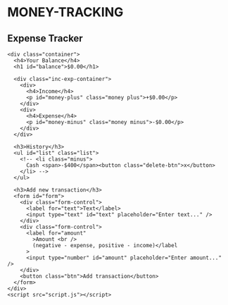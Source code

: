 # MONEY-TRACKING
<!DOCTYPE html>
<html lang="en">
  <head>
    <meta charset="UTF-8" />
    <meta name="viewport" content="width=device-width, initial-scale=1.0" />
    <meta http-equiv="X-UA-Compatible" content="ie=edge" />
    <link rel="stylesheet" href="style.css" />
    <title>Expense Tracker</title>
  </head>
  <body>
    <h2>Expense Tracker</h2>

    <div class="container">
      <h4>Your Balance</h4>
      <h1 id="balance">$0.00</h1>

      <div class="inc-exp-container">
        <div>
          <h4>Income</h4>
          <p id="money-plus" class="money plus">+$0.00</p>
        </div>
        <div>
          <h4>Expense</h4>
          <p id="money-minus" class="money minus">-$0.00</p>
        </div>
      </div>

      <h3>History</h3>
      <ul id="list" class="list">
        <!-- <li class="minus">
          Cash <span>-$400</span><button class="delete-btn">x</button>
        </li> -->
      </ul>

      <h3>Add new transaction</h3>
      <form id="form">
        <div class="form-control">
          <label for="text">Text</label>
          <input type="text" id="text" placeholder="Enter text..." />
        </div>
        <div class="form-control">
          <label for="amount"
            >Amount <br />
            (negative - expense, positive - income)</label
          >
          <input type="number" id="amount" placeholder="Enter amount..." />
        </div>
        <button class="btn">Add transaction</button>
      </form>
    </div>
    <script src="script.js"></script>
  </body>
</html>
